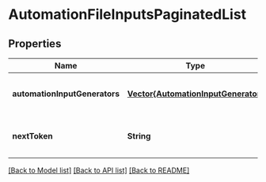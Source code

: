 # AutomationFileInputsPaginatedList


## Properties
Name | Type | Description | Notes
------------ | ------------- | ------------- | -------------
**automationInputGenerators** | [**Vector{AutomationInputGenerator}**](AutomationInputGenerator.md) |  | [optional] [default to nothing]
**nextToken** | **String** |  | [optional] [default to nothing]


[[Back to Model list]](../README.md#models) [[Back to API list]](../README.md#api-endpoints) [[Back to README]](../README.md)


